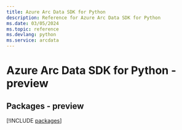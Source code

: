 ```yaml
---
title: Azure Arc Data SDK for Python
description: Reference for Azure Arc Data SDK for Python
ms.date: 03/05/2024
ms.topic: reference
ms.devlang: python
ms.service: arcdata
---
```

# Azure Arc Data SDK for Python - preview
## Packages - preview
[!INCLUDE [packages](arc-data-index.md)]